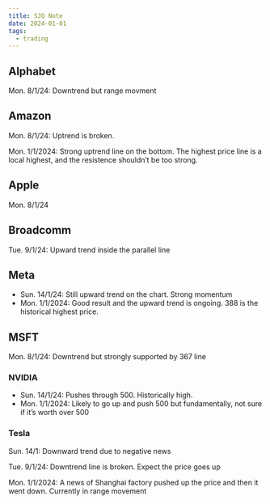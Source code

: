 ```yaml
---
title: SJQ Note
date: 2024-01-01
tags:
  - trading
---
```


## Alphabet


Mon. 8/1/24: Downtrend but range movment


## Amazon


Mon. 8/1/24: Uptrend is broken. 


Mon. 1/1/2024: Strong uptrend line on the bottom. The highest price line is a local highest, and the resistence shouldn’t be too strong.


## Apple


Mon. 8/1/24


## Broadcomm


Tue. 9/1/24: Upward trend inside the parallel line


## Meta

- Sun. 14/1/24: Still upward trend on the chart. Strong momentum
- Mon. 1/1/2024: Good result and the upward trend is ongoing. 388 is the historical highest price.

## MSFT


Mon. 8/1/24: Downtrend but strongly supported by 367 line


### NVIDIA

- Sun. 14/1/24: Pushes through 500. Historically high.
- Mon. 1/1/2024: Likely to go up and push 500 but fundamentally, not sure if it’s worth over 500

### Tesla


Sun. 14/1: Downward trend due to negative news


Tue. 9/1/24: Downtrend line is broken. Expect the price goes up


Mon. 1/1/2024: A news of Shanghai factory pushed up the price and then it went down. Currently in range movement


